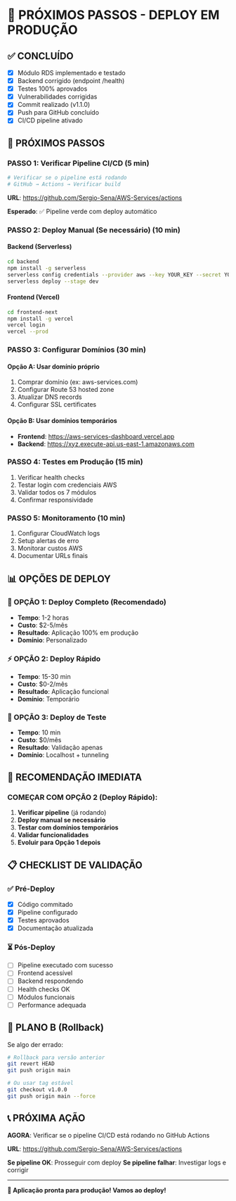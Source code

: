 # 🚀 PRÓXIMOS PASSOS - DEPLOY EM PRODUÇÃO

## ✅ **CONCLUÍDO**
- [x] Módulo RDS implementado e testado
- [x] Backend corrigido (endpoint /health)
- [x] Testes 100% aprovados
- [x] Vulnerabilidades corrigidas
- [x] Commit realizado (v1.1.0)
- [x] Push para GitHub concluído
- [x] CI/CD pipeline ativado

## 🎯 **PRÓXIMOS PASSOS**

### **PASSO 1: Verificar Pipeline CI/CD** (5 min)
```bash
# Verificar se o pipeline está rodando
# GitHub → Actions → Verificar build
```
**URL**: https://github.com/Sergio-Sena/AWS-Services/actions

**Esperado**: ✅ Pipeline verde com deploy automático

### **PASSO 2: Deploy Manual (Se necessário)** (10 min)

#### **Backend (Serverless)**
```bash
cd backend
npm install -g serverless
serverless config credentials --provider aws --key YOUR_KEY --secret YOUR_SECRET
serverless deploy --stage dev
```

#### **Frontend (Vercel)**
```bash
cd frontend-next
npm install -g vercel
vercel login
vercel --prod
```

### **PASSO 3: Configurar Domínios** (30 min)

#### **Opção A: Usar domínio próprio**
1. Comprar domínio (ex: aws-services.com)
2. Configurar Route 53 hosted zone
3. Atualizar DNS records
4. Configurar SSL certificates

#### **Opção B: Usar domínios temporários**
- **Frontend**: https://aws-services-dashboard.vercel.app
- **Backend**: https://xyz.execute-api.us-east-1.amazonaws.com

### **PASSO 4: Testes em Produção** (15 min)
1. Verificar health checks
2. Testar login com credenciais AWS
3. Validar todos os 7 módulos
4. Confirmar responsividade

### **PASSO 5: Monitoramento** (10 min)
1. Configurar CloudWatch logs
2. Setup alertas de erro
3. Monitorar custos AWS
4. Documentar URLs finais

## 📊 **OPÇÕES DE DEPLOY**

### **🚀 OPÇÃO 1: Deploy Completo (Recomendado)**
- **Tempo**: 1-2 horas
- **Custo**: $2-5/mês
- **Resultado**: Aplicação 100% em produção
- **Domínio**: Personalizado

### **⚡ OPÇÃO 2: Deploy Rápido**
- **Tempo**: 15-30 min
- **Custo**: $0-2/mês
- **Resultado**: Aplicação funcional
- **Domínio**: Temporário

### **🧪 OPÇÃO 3: Deploy de Teste**
- **Tempo**: 10 min
- **Custo**: $0/mês
- **Resultado**: Validação apenas
- **Domínio**: Localhost + tunneling

## 🎯 **RECOMENDAÇÃO IMEDIATA**

### **COMEÇAR COM OPÇÃO 2 (Deploy Rápido):**

1. **Verificar pipeline** (já rodando)
2. **Deploy manual se necessário**
3. **Testar com domínios temporários**
4. **Validar funcionalidades**
5. **Evoluir para Opção 1 depois**

## 📋 **CHECKLIST DE VALIDAÇÃO**

### **✅ Pré-Deploy**
- [x] Código commitado
- [x] Pipeline configurado
- [x] Testes aprovados
- [x] Documentação atualizada

### **⏳ Pós-Deploy**
- [ ] Pipeline executado com sucesso
- [ ] Frontend acessível
- [ ] Backend respondendo
- [ ] Health checks OK
- [ ] Módulos funcionais
- [ ] Performance adequada

## 🚨 **PLANO B (Rollback)**

Se algo der errado:
```bash
# Rollback para versão anterior
git revert HEAD
git push origin main

# Ou usar tag estável
git checkout v1.0.0
git push origin main --force
```

## 📞 **PRÓXIMA AÇÃO**

**AGORA**: Verificar se o pipeline CI/CD está rodando no GitHub Actions

**URL**: https://github.com/Sergio-Sena/AWS-Services/actions

**Se pipeline OK**: Prosseguir com deploy
**Se pipeline falhar**: Investigar logs e corrigir

---

**🎉 Aplicação pronta para produção! Vamos ao deploy!**